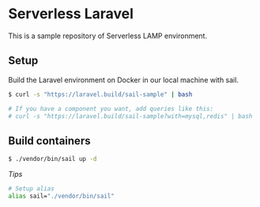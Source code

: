 # Serverless Laravel

This is a sample repository of Serverless LAMP environment.


## Setup

Build the Laravel environment on Docker in our local machine with sail.

```sh
$ curl -s "https://laravel.build/sail-sample" | bash

# If you have a component you want, add queries like this:
# curl -s "https://laravel.build/sail-sample?with=mysql,redis" | bash
```

## Build containers

```sh
$ ./vendor/bin/sail up -d
```


*Tips*

```sh
# Setup alias
alias sail="./vendor/bin/sail"
```

